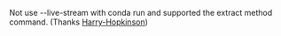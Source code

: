 Not use --live-stream with conda run and supported the extract method command. (Thanks [Harry-Hopkinson](https://github.com/Harry-Hopkinson))
